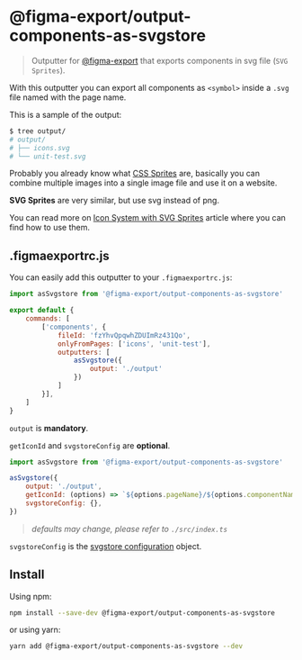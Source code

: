 # @figma-export/output-components-as-svgstore

> Outputter for [@figma-export](https://github.com/marcomontalbano/figma-export) that exports components in svg file (`SVG Sprites`).

With this outputter you can export all components as `<symbol>` inside a `.svg` file named with the page name.

This is a sample of the output:

```sh
$ tree output/
# output/
# ├── icons.svg
# └── unit-test.svg
```

Probably you already know what <a target="_blank" rel="noopener noreferrer" href="https://css-tricks.com/css-sprites/">CSS Sprites</a> are, basically you can combine multiple images into a single image file and use it on a website.

**SVG Sprites** are very similar, but use svg instead of png.

You can read more on <a target="_blank" rel="noopener noreferrer" href="https://css-tricks.com/svg-sprites-use-better-icon-fonts/">Icon System with SVG Sprites</a> article where you can find how to use them.

## .figmaexportrc.js

You can easily add this outputter to your `.figmaexportrc.js`:

```js
import asSvgstore from '@figma-export/output-components-as-svgstore'

export default {
    commands: [
        ['components', {
            fileId: 'fzYhvQpqwhZDUImRz431Qo',
            onlyFromPages: ['icons', 'unit-test'],
            outputters: [
                asSvgstore({
                    output: './output'
                })
            ]
        }],
    ]
}
```

`output` is **mandatory**.

`getIconId` and `svgstoreConfig` are **optional**.

```js
import asSvgstore from '@figma-export/output-components-as-svgstore'

asSvgstore({
    output: './output',
    getIconId: (options) => `${options.pageName}/${options.componentName}`,
    svgstoreConfig: {},
})
```

> *defaults may change, please refer to `./src/index.ts`*

`svgstoreConfig` is the [svgstore configuration](https://github.com/svgstore/svgstore#options) object.

## Install

Using npm:

```sh
npm install --save-dev @figma-export/output-components-as-svgstore
```

or using yarn:

```sh
yarn add @figma-export/output-components-as-svgstore --dev
```
